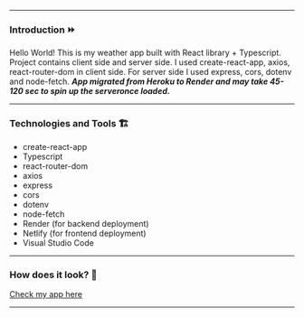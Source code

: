 ***
### Introduction ⏩
Hello World! This is my weather app built with React library + Typescript. Project contains client side and server side. I used create-react-app, axios, react-router-dom in client side. For server side I used express, cors, dotenv and node-fetch. 
*****App migrated from Heroku to Render and may take 45-120 sec to spin up the serveronce loaded.*****
***
### Technologies and Tools 🏗
* create-react-app 
* Typescript
* react-router-dom
* axios
* express
* cors
* dotenv
* node-fetch
* Render (for backend deployment)
* Netlify (for frontend deployment)
* Visual Studio Code
***
### How does it look? 👀
[Check my app here](https://forecast-weather-app-by-charlie.netlify.app/)
***
